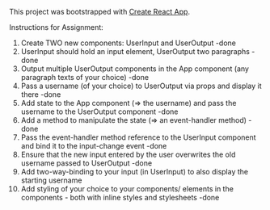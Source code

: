 This project was bootstrapped with [Create React App](https://github.com/facebook/create-react-app).


Instructions for Assignment:

1. Create TWO new components: UserInput and UserOutput -done
2. UserInput should hold an input element, UserOutput two paragraphs - done
3. Output multiple UserOutput components in the App component (any paragraph texts of your choice) -done
4. Pass a username (of your choice) to UserOutput via props and display it there -done
5. Add state to the App component (=> the username) and pass the username to the UserOutput component -done
6. Add a method to manipulate the state (=> an event-handler method) -done
7. Pass the event-handler method reference to the UserInput component and bind it to the input-change event -done
8. Ensure that the new input entered by the user overwrites the old username passed to UserOutput -done
9. Add two-way-binding to your input (in UserInput) to also display the starting username
10. Add styling of your choice to your components/ elements in the components - both with inline styles and stylesheets -done
